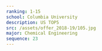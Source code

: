 ```yaml
---
ranking: 1-15
school: Columbia University
description: US TOP5
src: /assets/offer_2018-19/105.jpg
major: Chemical Engineering
sequence: 23
---
```

